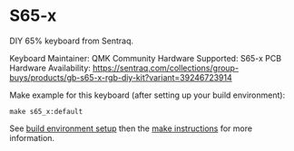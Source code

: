 ﻿S65-x
=====
DIY 65% keyboard from Sentraq.

Keyboard Maintainer: QMK Community
Hardware Supported: S65-x PCB
Hardware Availability: https://sentraq.com/collections/group-buys/products/gb-s65-x-rgb-diy-kit?variant=39246723914

Make example for this keyboard (after setting up your build environment):

    make s65_x:default

See [build environment setup](https://docs.qmk.fm/build_environment_setup.html) then the [make instructions](https://docs.qmk.fm/make_instructions.html) for more information.
